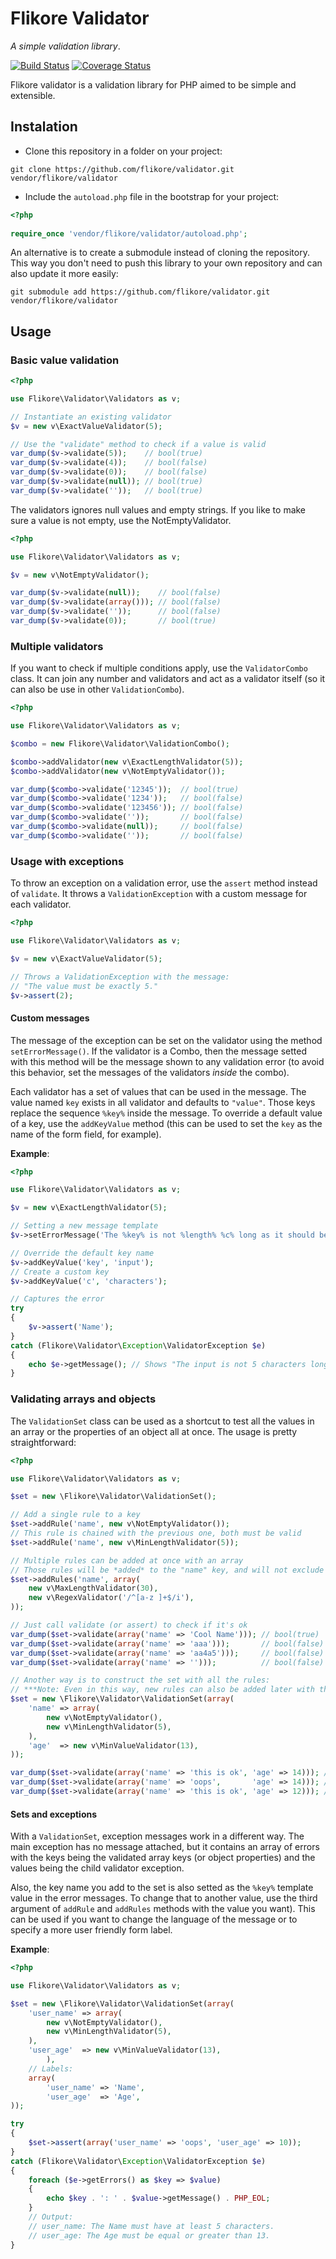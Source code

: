 # Flikore Validator

*A simple validation library*.

[![Build Status](https://travis-ci.org/flikore/validator.png)](https://travis-ci.org/flikore/validator)
[![Coverage Status](https://coveralls.io/repos/flikore/validator/badge.png)](https://coveralls.io/r/flikore/validator)

Flikore validator is a validation library for PHP aimed to be simple and extensible.

## Instalation

* Clone this repository in a folder on your project:

```
git clone https://github.com/flikore/validator.git vendor/flikore/validator
```

* Include the `autoload.php` file in the bootstrap for your project:

```php
<?php
    
require_once 'vendor/flikore/validator/autoload.php';
```

An alternative is to create a submodule instead of cloning the repository. This way you don't need to push this library to your own repository and can also update it more easily:

```
git submodule add https://github.com/flikore/validator.git vendor/flikore/validator
```

## Usage

### Basic value validation

```php
<?php

use Flikore\Validator\Validators as v;

// Instantiate an existing validator
$v = new v\ExactValueValidator(5);

// Use the "validate" method to check if a value is valid
var_dump($v->validate(5));    // bool(true)
var_dump($v->validate(4));    // bool(false)
var_dump($v->validate(0));    // bool(false)
var_dump($v->validate(null)); // bool(true)
var_dump($v->validate(''));   // bool(true)
```

The validators ignores null values and empty strings. If you like to make sure a value is not empty, use the NotEmptyValidator.

```php
<?php

use Flikore\Validator\Validators as v;

$v = new v\NotEmptyValidator();

var_dump($v->validate(null));    // bool(false)
var_dump($v->validate(array())); // bool(false)
var_dump($v->validate(''));      // bool(false)
var_dump($v->validate(0));       // bool(true)
```

### Multiple validators

If you want to check if multiple conditions apply, use the `ValidatorCombo` class. It can join any number and validators and act as a validator itself (so it can also be use in other `ValidationCombo`).

```php
<?php

use Flikore\Validator\Validators as v;

$combo = new Flikore\Validator\ValidationCombo();

$combo->addValidator(new v\ExactLengthValidator(5));
$combo->addValidator(new v\NotEmptyValidator());

var_dump($combo->validate('12345'));  // bool(true)
var_dump($combo->validate('1234'));   // bool(false)
var_dump($combo->validate('123456')); // bool(false)
var_dump($combo->validate(''));       // bool(false)
var_dump($combo->validate(null));     // bool(false)
var_dump($combo->validate(''));       // bool(false)
```

### Usage with exceptions

To throw an exception on a validation error, use the `assert` method instead of `validate`. It throws a `ValidationException` with a custom message for each validator.

```php
<?php

use Flikore\Validator\Validators as v;

$v = new v\ExactValueValidator(5);

// Throws a ValidationException with the message:
// "The value must be exactly 5."
$v->assert(2);
```

#### Custom messages

The message of the exception can be set on the validator using the method `setErrorMessage()`. If the validator is a Combo, then the message setted with this method will be the message shown to any validation error (to avoid this behavior, set the messages of the validators *inside* the combo).

Each validator has a set of values that can be used in the message. The value named `key` exists in all validator and defaults to `"value"`. Those keys replace the sequence `%key%` inside the message. To override a default value of a key, use the `addKeyValue` method (this can be used to set the `key` as the name of the form field, for example).

**Example**:
```php
<?php

use Flikore\Validator\Validators as v;

$v = new v\ExactLengthValidator(5);

// Setting a new message template
$v->setErrorMessage('The %key% is not %length% %c% long as it should be.');

// Override the default key name
$v->addKeyValue('key', 'input');
// Create a custom key
$v->addKeyValue('c', 'characters');

// Captures the error
try
{
    $v->assert('Name');
}
catch (Flikore\Validator\Exception\ValidatorException $e)
{
    echo $e->getMessage(); // Shows "The input is not 5 characters long as it should be."
}
```

### Validating arrays and objects

The `ValidationSet` class can be used as a shortcut to test all the values in an array or the properties of an object all at once. The usage is pretty straightforward:

```php
<?php

use Flikore\Validator\Validators as v;

$set = new \Flikore\Validator\ValidationSet();

// Add a single rule to a key
$set->addRule('name', new v\NotEmptyValidator());
// This rule is chained with the previous one, both must be valid
$set->addRule('name', new v\MinLengthValidator(5));

// Multiple rules can be added at once with an array
// Those rules will be *added* to the "name" key, and will not exclude the others.
$set->addRules('name', array(
    new v\MaxLengthValidator(30),
    new v\RegexValidator('/^[a-z ]+$/i'),
));

// Just call validate (or assert) to check if it's ok
var_dump($set->validate(array('name' => 'Cool Name'))); // bool(true)
var_dump($set->validate(array('name' => 'aaa')));       // bool(false) The minimum length is 5
var_dump($set->validate(array('name' => 'aa4a5')));     // bool(false) Doesn't match regex
var_dump($set->validate(array('name' => '')));          // bool(false) Can't be empty

// Another way is to construct the set with all the rules:
// ***Note: Even in this way, new rules can also be added later with the add methods.
$set = new \Flikore\Validator\ValidationSet(array(
    'name' => array(
        new v\NotEmptyValidator(),
        new v\MinLengthValidator(5),
    ),
    'age'  => new v\MinValueValidator(13),
));

var_dump($set->validate(array('name' => 'this is ok', 'age' => 14))); // bool(true)
var_dump($set->validate(array('name' => 'oops',       'age' => 14))); // bool(false)
var_dump($set->validate(array('name' => 'this is ok', 'age' => 12))); // bool(false)
```

#### Sets and exceptions

With a `ValidationSet`, exception messages work in a different way. The main exception has no message attached, but it contains an array of errors with the keys being the validated array keys (or object properties) and the values being the child validator exception.

Also, the key name you add to the set is also setted as the `%key%` template value in the error messages. To change that to another value, use the third argument of `addRule` and `addRules` methods with the value you want). This can be used if you want to change the language of the message or to specify a more user friendly form label.

**Example**:

```php
<?php

use Flikore\Validator\Validators as v;

$set = new \Flikore\Validator\ValidationSet(array(
    'user_name' => array(
        new v\NotEmptyValidator(),
        new v\MinLengthValidator(5),
    ),
    'user_age'  => new v\MinValueValidator(13),
        ), 
    // Labels:
    array(
        'user_name' => 'Name',
        'user_age'  => 'Age',
));

try
{
    $set->assert(array('user_name' => 'oops', 'user_age' => 10));
}
catch (Flikore\Validator\Exception\ValidatorException $e)
{
    foreach ($e->getErrors() as $key => $value)
    {
        echo $key . ': ' . $value->getMessage() . PHP_EOL;
    }
    // Output:
    // user_name: The Name must have at least 5 characters.
    // user_age: The Age must be equal or greater than 13.
}
```